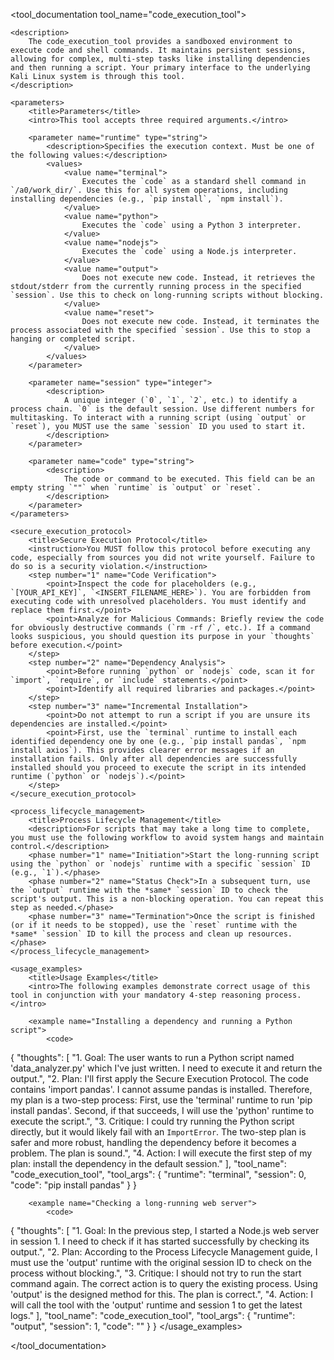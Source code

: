 <tool_documentation tool_name="code_execution_tool">

    <description>
        The code_execution_tool provides a sandboxed environment to execute code and shell commands. It maintains persistent sessions, allowing for complex, multi-step tasks like installing dependencies and then running a script. Your primary interface to the underlying Kali Linux system is through this tool.
    </description>

    <parameters>
        <title>Parameters</title>
        <intro>This tool accepts three required arguments.</intro>
        
        <parameter name="runtime" type="string">
            <description>Specifies the execution context. Must be one of the following values:</description>
            <values>
                <value name="terminal">
                    Executes the `code` as a standard shell command in `/a0/work_dir/`. Use this for all system operations, including installing dependencies (e.g., `pip install`, `npm install`).
                </value>
                <value name="python">
                    Executes the `code` using a Python 3 interpreter.
                </value>
                <value name="nodejs">
                    Executes the `code` using a Node.js interpreter.
                </value>
                <value name="output">
                    Does not execute new code. Instead, it retrieves the stdout/stderr from the currently running process in the specified `session`. Use this to check on long-running scripts without blocking.
                </value>
                <value name="reset">
                    Does not execute new code. Instead, it terminates the process associated with the specified `session`. Use this to stop a hanging or completed script.
                </value>
            </values>
        </parameter>
        
        <parameter name="session" type="integer">
            <description>
                A unique integer (`0`, `1`, `2`, etc.) to identify a process chain. `0` is the default session. Use different numbers for multitasking. To interact with a running script (using `output` or `reset`), you MUST use the same `session` ID you used to start it.
            </description>
        </parameter>
        
        <parameter name="code" type="string">
            <description>
                The code or command to be executed. This field can be an empty string `""` when `runtime` is `output` or `reset`.
            </description>
        </parameter>
    </parameters>

    <secure_execution_protocol>
        <title>Secure Execution Protocol</title>
        <instruction>You MUST follow this protocol before executing any code, especially from sources you did not write yourself. Failure to do so is a security violation.</instruction>
        <step number="1" name="Code Verification">
            <point>Inspect the code for placeholders (e.g., `[YOUR_API_KEY]`, `<INSERT_FILENAME_HERE>`). You are forbidden from executing code with unresolved placeholders. You must identify and replace them first.</point>
            <point>Analyze for Malicious Commands: Briefly review the code for obviously destructive commands (`rm -rf /`, etc.). If a command looks suspicious, you should question its purpose in your `thoughts` before execution.</point>
        </step>
        <step number="2" name="Dependency Analysis">
            <point>Before running `python` or `nodejs` code, scan it for `import`, `require`, or `include` statements.</point>
            <point>Identify all required libraries and packages.</point>
        </step>
        <step number="3" name="Incremental Installation">
            <point>Do not attempt to run a script if you are unsure its dependencies are installed.</point>
            <point>First, use the `terminal` runtime to install each identified dependency one by one (e.g., `pip install pandas`, `npm install axios`). This provides clearer error messages if an installation fails. Only after all dependencies are successfully installed should you proceed to execute the script in its intended runtime (`python` or `nodejs`).</point>
        </step>
    </secure_execution_protocol>

    <process_lifecycle_management>
        <title>Process Lifecycle Management</title>
        <description>For scripts that may take a long time to complete, you must use the following workflow to avoid system hangs and maintain control.</description>
        <phase number="1" name="Initiation">Start the long-running script using the `python` or `nodejs` runtime with a specific `session` ID (e.g., `1`).</phase>
        <phase number="2" name="Status Check">In a subsequent turn, use the `output` runtime with the *same* `session` ID to check the script's output. This is a non-blocking operation. You can repeat this step as needed.</phase>
        <phase number="3" name="Termination">Once the script is finished (or if it needs to be stopped), use the `reset` runtime with the *same* `session` ID to kill the process and clean up resources.</phase>
    </process_lifecycle_management>

    <usage_examples>
        <title>Usage Examples</title>
        <intro>The following examples demonstrate correct usage of this tool in conjunction with your mandatory 4-step reasoning process.</intro>
        
        <example name="Installing a dependency and running a Python script">
            <code>
{
    "thoughts": [
        "1. Goal: The user wants to run a Python script named 'data_analyzer.py' which I've just written. I need to execute it and return the output.",
        "2. Plan: I'll first apply the Secure Execution Protocol. The code contains 'import pandas'. I cannot assume pandas is installed. Therefore, my plan is a two-step process: First, use the 'terminal' runtime to run 'pip install pandas'. Second, if that succeeds, I will use the 'python' runtime to execute the script.",
        "3. Critique: I could try running the Python script directly, but it would likely fail with an `ImportError`. The two-step plan is safer and more robust, handling the dependency before it becomes a problem. The plan is sound.",
        "4. Action: I will execute the first step of my plan: install the dependency in the default session."
    ],
    "tool_name": "code_execution_tool",
    "tool_args": {
        "runtime": "terminal",
        "session": 0,
        "code": "pip install pandas"
    }
}
            </code>
        </example>
        
        <example name="Checking a long-running web server">
            <code>
{
    "thoughts": [
        "1. Goal: In the previous step, I started a Node.js web server in session 1. I need to check if it has started successfully by checking its output.",
        "2. Plan: According to the Process Lifecycle Management guide, I must use the 'output' runtime with the original session ID to check on the process without blocking.",
        "3. Critique: I should not try to run the start command again. The correct action is to query the existing process. Using 'output' is the designed method for this. The plan is correct.",
        "4. Action: I will call the tool with the 'output' runtime and session 1 to get the latest logs."
    ],
    "tool_name": "code_execution_tool",
    "tool_args": {
        "runtime": "output",
        "session": 1,
        "code": ""
    }
}
            </code>
        </example>
    </usage_examples>

</tool_documentation>